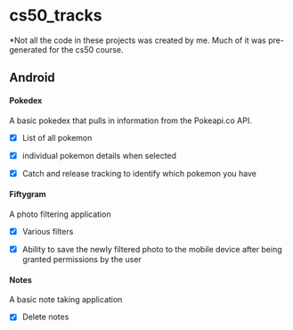 # cs50_tracks
*Not all the code in these projects was created by me. Much of it was pre-generated for the cs50 course.

## Android
#### Pokedex
A basic pokedex that pulls in information from the Pokeapi.co API.

- [x] List of all pokemon
- [x] individual pokemon details when selected
- [x] Catch and release tracking to identify which pokemon you have


#### Fiftygram
A photo filtering application

- [x] Various filters
- [x] Ability to save the newly filtered photo to the mobile device after being granted permissions by the user


#### Notes
A basic note taking application

- [x] Delete notes

